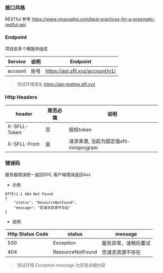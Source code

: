 ### 接口风格

RESTful 参考 https://www.vinaysahni.com/best-practices-for-a-pragmatic-restful-api

### Endpoint

项目由多个微服务组成

Service | 说明 | Endpoint 
---|---|---
account | 账号 | https://api.sfll.xyz/account/v1/

> 测试环境域名 https://api-testing.sfll.xyz

### Http Headers

header | 是否必填 | 说明
---|---|---
X-SFLL-Token | 否 | 授权token
X-SFLL-From | 是 | 请求来源, 当前为固定值sfll-miniprogram
  
### 错误码

服务器错误统一返回500, 客户端错误返回4xx

- 示例
```
HTTP/1.1 404 Not Found
{
    "status": "ResourceNotFound",
    "message": "您请求资源不存在"
}
```

- 说明
 
Http Status Code | status | message
---|---|---
500 | Exception | 服务异常，请稍后重试
404 | ResourceNotFound | 您请求资源不存在

> 测试环境 Exception message 为异常详细内容

